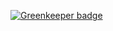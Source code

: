 
[![Greenkeeper badge](https://badges.greenkeeper.io/amilajack/octave.svg)](https://greenkeeper.io/)
